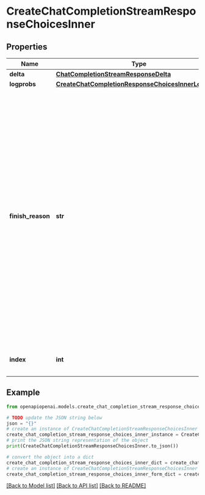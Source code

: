 # CreateChatCompletionStreamResponseChoicesInner


## Properties

Name | Type | Description | Notes
------------ | ------------- | ------------- | -------------
**delta** | [**ChatCompletionStreamResponseDelta**](ChatCompletionStreamResponseDelta.md) |  | 
**logprobs** | [**CreateChatCompletionResponseChoicesInnerLogprobs**](CreateChatCompletionResponseChoicesInnerLogprobs.md) |  | [optional] 
**finish_reason** | **str** | The reason the model stopped generating tokens. This will be &#x60;stop&#x60; if the model hit a natural stop point or a provided stop sequence, &#x60;length&#x60; if the maximum number of tokens specified in the request was reached, &#x60;content_filter&#x60; if content was omitted due to a flag from our content filters, &#x60;tool_calls&#x60; if the model called a tool, or &#x60;function_call&#x60; (deprecated) if the model called a function.  | 
**index** | **int** | The index of the choice in the list of choices. | 

## Example

```python
from openapiopenai.models.create_chat_completion_stream_response_choices_inner import CreateChatCompletionStreamResponseChoicesInner

# TODO update the JSON string below
json = "{}"
# create an instance of CreateChatCompletionStreamResponseChoicesInner from a JSON string
create_chat_completion_stream_response_choices_inner_instance = CreateChatCompletionStreamResponseChoicesInner.from_json(json)
# print the JSON string representation of the object
print(CreateChatCompletionStreamResponseChoicesInner.to_json())

# convert the object into a dict
create_chat_completion_stream_response_choices_inner_dict = create_chat_completion_stream_response_choices_inner_instance.to_dict()
# create an instance of CreateChatCompletionStreamResponseChoicesInner from a dict
create_chat_completion_stream_response_choices_inner_form_dict = create_chat_completion_stream_response_choices_inner.from_dict(create_chat_completion_stream_response_choices_inner_dict)
```
[[Back to Model list]](../README.md#documentation-for-models) [[Back to API list]](../README.md#documentation-for-api-endpoints) [[Back to README]](../README.md)


